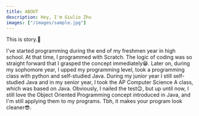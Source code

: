```yaml
---
title: ABOUT
description: Hey, I'm Giulio Zhu
images: ["/images/sample.jpg"]
---
```



This is story.:scroll:

I've started programming during the end of my freshmen year in high school. At that time, I programmed with Scratch. The logic of coding was so straight forward that I grasped the concept immediately:grin:. Later on, during my sophomore year, I upped my programming level, took a programming class with python and self-studied Java. During my junior year I still self-studied Java and in my senior year, I took the AP Computer Science A class, which was based on Java. Obviously, I nailed the test:wink:, but up until now, I still love the Object Oriented Programming concept introduced in Java, and I'm still applying them to my programs. Tbh, it makes your program look cleaner:sunglasses:.